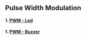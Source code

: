 ## Pulse Width Modulation
#### 1. [PWM - Led](lesson04-01.md)
#### 1. [PWM - Buzzer](lesson04-02.md)

